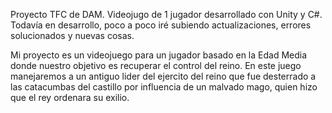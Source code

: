 Proyecto TFC de DAM.
Videojugo de 1 jugador desarrollado con Unity y C#.
Todavía en desarrollo, poco a poco iré subiendo actualizaciones, errores solucionados y nuevas cosas.

Mi proyecto es un videojuego para un jugador basado en la Edad Media donde nuestro objetivo es recuperar el control del reino. En este juego manejaremos a un antiguo lider del ejercito del reino que fue desterrado a las catacumbas del castillo por influencia de un malvado mago, quien hizo que el rey ordenara su exilio.
